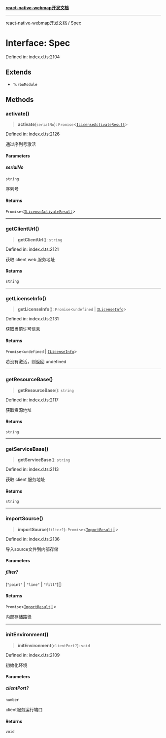 [**react-native-webmap开发文档**](../README.md)

***

[react-native-webmap开发文档](../globals.md) / Spec

# Interface: Spec

Defined in: index.d.ts:2104

## Extends

- `TurboModule`

## Methods

### activate()

> **activate**(`serialNo`): `Promise`\<[`ILicenseActivateResult`](ILicenseActivateResult.md)\>

Defined in: index.d.ts:2126

通过序列号激活

#### Parameters

##### serialNo

`string`

序列号

#### Returns

`Promise`\<[`ILicenseActivateResult`](ILicenseActivateResult.md)\>

***

### getClientUrl()

> **getClientUrl**(): `string`

Defined in: index.d.ts:2121

获取 client web 服务地址

#### Returns

`string`

***

### getLicenseInfo()

> **getLicenseInfo**(): `Promise`\<`undefined` \| [`ILicenseInfo`](ILicenseInfo.md)\>

Defined in: index.d.ts:2131

获取当前许可信息

#### Returns

`Promise`\<`undefined` \| [`ILicenseInfo`](ILicenseInfo.md)\>

若没有激活，则返回 undefined

***

### getResourceBase()

> **getResourceBase**(): `string`

Defined in: index.d.ts:2117

获取资源地址

#### Returns

`string`

***

### getServiceBase()

> **getServiceBase**(): `string`

Defined in: index.d.ts:2113

获取 client 服务地址

#### Returns

`string`

***

### importSource()

> **importSource**(`filter?`): `Promise`\<[`ImportResult`](ImportResult.md)[]\>

Defined in: index.d.ts:2136

导入source文件到内部存储

#### Parameters

##### filter?

(`"point"` \| `"line"` \| `"fill"`)[]

#### Returns

`Promise`\<[`ImportResult`](ImportResult.md)[]\>

内部存储路径

***

### initEnvironment()

> **initEnvironment**(`clientPort?`): `void`

Defined in: index.d.ts:2109

初始化环境

#### Parameters

##### clientPort?

`number`

client服务运行端口

#### Returns

`void`
